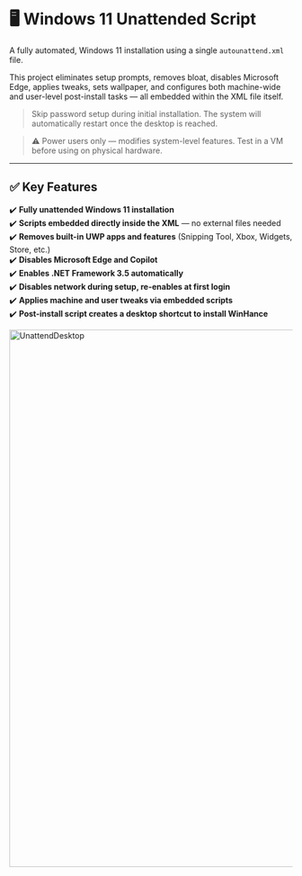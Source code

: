 # 🖥️ Windows 11 Unattended Script

A fully automated, Windows 11 installation using a single `autounattend.xml` file.

This project eliminates setup prompts, removes bloat, disables Microsoft Edge, applies tweaks, sets wallpaper, and configures both machine-wide and user-level post-install tasks — all embedded within the XML file itself.

> Skip password setup during initial installation. The system will automatically restart once the desktop is reached.

> ⚠️ Power users only — modifies system-level features. Test in a VM before using on physical hardware.

---

## ✅ Key Features

✔️ **Fully unattended Windows 11 installation**  
✔️ **Scripts embedded directly inside the XML** — no external files needed  
✔️ **Removes built-in UWP apps and features** (Snipping Tool, Xbox, Widgets, Store, etc.)  
✔️ **Disables Microsoft Edge and Copilot**  
✔️ **Enables .NET Framework 3.5 automatically**  
✔️ **Disables network during setup, re-enables at first login**  
✔️ **Applies machine and user tweaks via embedded scripts**  
✔️ **Post-install script creates a desktop shortcut to install WinHance**

<img width="1538" height="955" alt="UnattendDesktop" src="https://github.com/user-attachments/assets/8ea5be83-f925-4682-b344-7dca48041d25" />
